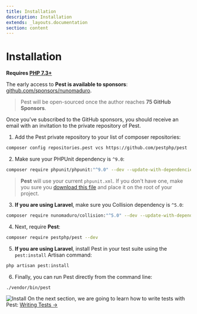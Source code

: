 ```yaml
---
title: Installation
description: Installation
extends: _layouts.documentation
section: content
---
```


# Installation

**Requires [PHP 7.3+](https://php.net/releases/)**

The early access to **Pest is available to sponsors**: [github.com/sponsors/nunomaduro](https://github.com/sponsors/nunomaduro).
> Pest will be open-sourced once the author reaches **75 GitHub Sponsors**.

Once you’ve subscribed to the GitHub sponsors, you should receive an email with an invitation to the private repository of Pest.

1. Add the Pest private repository to your list of composer repositories:
```bash
composer config repositories.pest vcs https://github.com/pestphp/pest
```

2. Make sure your PHPUnit dependency is `^9.0`:
```bash
composer require phpunit/phpunit:"^9.0" --dev --update-with-dependencies
```

> **Pest** will use your current `phpunit.xml`. If you don't have one, make you sure
you [download this file](https://github.com/pestphp/pest/blob/master/stubs/phpunit.xml) and
place it on the root of your project.

3. **If you are using Laravel**, make sure you Collision dependency is `^5.0`:
```bash
composer require nunomaduro/collision:"^5.0" --dev --update-with-dependencies
```

4. Next, require **Pest**:
```bash
composer require pestphp/pest --dev
```

5. **If you are using Laravel**, install Pest in your test suite using the `pest:install` Artisan command:
```bash
php artisan pest:install
```

6. Finally, you can run Pest directly from the command line:
```bash
./vendor/bin/pest
```

![Install](/assets/img/install.png)
On the next section, we are going to learn how to write tests with Pest: [Writing Tests →](/docs/writing-tests)
